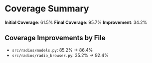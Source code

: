 # Coverage Summary

**Initial Coverage**: 61.5%
**Final Coverage**: 95.7%
**Improvement**: 34.2%

## Coverage Improvements by File

- `src/radios/models.py`: 85.2% → 86.4%
- `src/radios/radio_browser.py`: 35.2% → 92.4%
